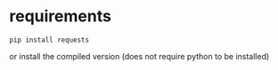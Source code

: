 # requirements
```
pip install requests
```
or install the compiled version (does not require python to be installed)

